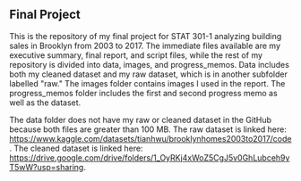 ## Final Project

This is the repository of my final project for STAT 301-1 analyzing building sales in Brooklyn from 2003 to 2017. The immediate files available are my executive summary, final report, and script files, while the rest of my repository is divided into data, images, and progress_memos. Data includes both my cleaned dataset and my raw dataset, which is in another subfolder labelled  "raw." The images folder contains images I used in the report. The progress_memos folder includes the first and second progress memo as well as the dataset.

The data folder does not have my raw or cleaned dataset in the GitHub because both files are greater than 100 MB. The raw dataset is linked here: https://www.kaggle.com/datasets/tianhwu/brooklynhomes2003to2017/code. The cleaned dataset is linked here: https://drive.google.com/drive/folders/1_OyRKj4xWoZ5CgJ5v0GhLubceh9yT5wW?usp=sharing.



